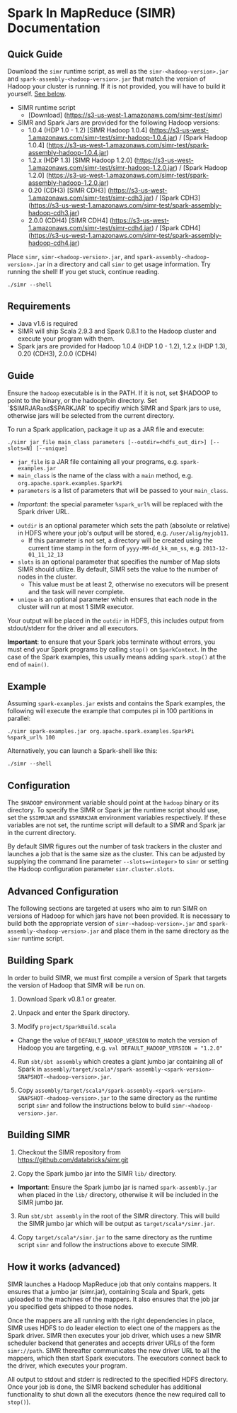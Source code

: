 # Spark In MapReduce (SIMR) Documentation

## Quick Guide

Download the `simr` runtime script, as well as the `simr-<hadoop-version>.jar` and  `spark-assembly-<hadoop-version>.jar` that match
the version of Hadoop your cluster is running. If it is not provided, you will have to build it
yourself. [See below](#advanced-configuration).

* SIMR runtime script
  + [Download] (https://s3-us-west-1.amazonaws.com/simr-test/simr)
* SIMR and Spark Jars are provided for the following Hadoop versions:
  + 1.0.4 (HDP 1.0 - 1.2) [SIMR Hadoop 1.0.4] (https://s3-us-west-1.amazonaws.com/simr-test/simr-hadoop-1.0.4.jar) / [Spark Hadoop 1.0.4] (https://s3-us-west-1.amazonaws.com/simr-test/spark-assembly-hadoop-1.0.4.jar)
  + 1.2.x (HDP 1.3) [SIMR Hadoop 1.2.0] (https://s3-us-west-1.amazonaws.com/simr-test/simr-hadoop-1.2.0.jar) / [Spark Hadoop 1.2.0] (https://s3-us-west-1.amazonaws.com/simr-test/spark-assembly-hadoop-1.2.0.jar)
  + 0.20 (CDH3) [SIMR CDH3] (https://s3-us-west-1.amazonaws.com/simr-test/simr-cdh3.jar) / [Spark CDH3] (https://s3-us-west-1.amazonaws.com/simr-test/spark-assembly-hadoop-cdh3.jar)
  + 2.0.0 (CDH4) [SIMR CDH4] (https://s3-us-west-1.amazonaws.com/simr-test/simr-cdh4.jar) / [Spark CDH4] (https://s3-us-west-1.amazonaws.com/simr-test/spark-assembly-hadoop-cdh4.jar)

Place `simr`, `simr-<hadoop-version>.jar`, and `spark-assembly-<hadoop-version>.jar` in a directory
and call `simr` to get usage information. Try running the shell! If you get stuck, continue reading.
```shell
./simr --shell
```

## Requirements

* Java v1.6 is required
* SIMR will ship Scala 2.9.3 and Spark 0.8.1 to the Hadoop cluster and execute your program with them.
* Spark jars are provided for Hadoop 1.0.4 (HDP 1.0 - 1.2), 1.2.x (HDP 1.3), 0.20 (CDH3), 2.0.0 (CDH4)

## Guide

Ensure the `hadoop` executable is in the PATH. If it is not, set $HADOOP to point to the binary, or
the hadoop/bin directory. Set `$SIMRJAR` and `$SPARKJAR` to specifiy which SIMR and Spark jars to
use, otherwise jars will be selected from the current directory.

To run a Spark application, package it up as a JAR file and execute:
```shell
./simr jar_file main_class parameters [--outdir=<hdfs_out_dir>] [--slots=N] [--unique]
```

* `jar_file` is a JAR file containing all your programs, e.g. `spark-examples.jar`
* `main_class` is the name of the class with a `main` method, e.g. `org.apache.spark.examples.SparkPi`
* `parameters` is a list of parameters that will be passed to your `main_class`.
 + _Important_: the special parameter `%spark_url%` will be replaced with the Spark driver URL.
* `outdir` is an optional parameter which sets the path (absolute or relative) in HDFS where your
  job's output will be stored, e.g. `/user/alig/myjob11`.
  + If this parameter is not set, a directory will be created using the current time stamp in the
    form of `yyyy-MM-dd_kk_mm_ss`, e.g.  `2013-12-01_11_12_13`
* `slots` is an optional parameter that specifies the number of Map slots SIMR should utilize.  By
  default, SIMR sets the value to the number of nodes in the cluster.
  + This value must be at least 2, otherwise no executors will be present and the task will never
    complete.
* `unique` is an optional parameter which ensures that each node in the cluster will run at most 1
  SIMR executor.

Your output will be placed in the `outdir` in HDFS, this includes output from stdout/stderr for the driver and all executors.

**Important**: to ensure that your Spark jobs terminate without
  errors, you must end your Spark programs by calling `stop()` on
  `SparkContext`. In the case of the Spark examples, this usually
  means adding `spark.stop()` at the end of `main()`.

## Example

Assuming `spark-examples.jar` exists and contains the Spark examples, the following will execute the example that computes pi in 100 partitions in parallel:
```shell
./simr spark-examples.jar org.apache.spark.examples.SparkPi %spark_url% 100
```

Alternatively, you can launch a Spark-shell like this:
```shell
./simr --shell
```

## Configuration

The `$HADOOP` environment variable should point at the `hadoop` binary or its directory. To specify
the SIMR or Spark jar the runtime script should use, set the `$SIMRJAR` and `$SPARKJAR` environment
variables respectively. If these variables are not set, the runtime script will default to a SIMR
and Spark jar in the current directory.

By default SIMR figures out the number of task trackers in the cluster
and launches a job that is the same size as the cluster. This can be
adjusted by supplying the command line parameter ``--slots=<integer>``
to ``simr`` or setting the Hadoop configuration parameter
`simr.cluster.slots`.

## Advanced Configuration

The following sections are targeted at users who aim to run SIMR on versions of Hadoop for which
jars have not been provided. It is necessary to build both the appropriate version of
`simr-<hadoop-version>.jar` and `spark-assembly-<hadoop-version>.jar` and place them in the same
directory as the `simr` runtime script.

## Building Spark

In order to build SIMR, we must first compile a version of Spark that targets the version of Hadoop
that SIMR will be run on.

1. Download Spark v0.8.1 or greater.

2. Unpack and enter the Spark directory.

3. Modify `project/SparkBuild.scala`
  + Change the value of `DEFAULT_HADOOP_VERSION` to match the version of Hadoop you are targeting, e.g.
  `val DEFAULT_HADOOP_VERSION = "1.2.0"`

4. Run `sbt/sbt assembly` which creates a giant jumbo jar containing all of Spark in
   `assembly/target/scala*/spark-assembly-<spark-version>-SNAPSHOT-<hadoop-version>.jar`.

5. Copy `assembly/target/scala*/spark-assembly-<spark-version>-SNAPSHOT-<hadoop-version>.jar` to the
   same directory as the runtime script `simr` and follow the instructions below to build
   `simr-<hadoop-version>.jar`.

## Building SIMR

1. Checkout the SIMR repository from https://github.com/databricks/simr.git

2. Copy the Spark jumbo jar into the SIMR `lib/` directory.
  + **Important**: Ensure the Spark jumbo jar is named `spark-assembly.jar` when placed in the `lib/` directory,
    otherwise it will be included in the SIMR jumbo jar.

3. Run `sbt/sbt assembly` in the root of the SIMR directory. This will build the SIMR jumbo jar
   which will be output as `target/scala*/simr.jar`.

4. Copy `target/scala*/simr.jar` to the same directory as the runtime script `simr` and follow the
   instructions above to execute SIMR.

## How it works (advanced)

SIMR launches a Hadoop MapReduce job that only contains mappers. It
ensures that a jumbo jar (simr.jar), containing Scala and Spark, gets
uploaded to the machines of the mappers. It also ensures that the job
jar you specified gets shipped to those nodes.

Once the mappers are all running with the right dependencies in place,
SIMR uses HDFS to do leader election to elect one of the mappers as
the Spark driver. SIMR then executes your job driver, which uses a new
SIMR scheduler backend that generates and accepts driver URLs of the
form `simr://path`.  SIMR thereafter communicates the new driver URL
to all the mappers, which then start Spark executors. The executors
connect back to the driver, which executes your program.

All output to stdout and stderr is redirected to the specified HDFS
directory. Once your job is done, the SIMR backend scheduler has
additional functionality to shut down all the executors (hence the new
required call to `stop()`).

